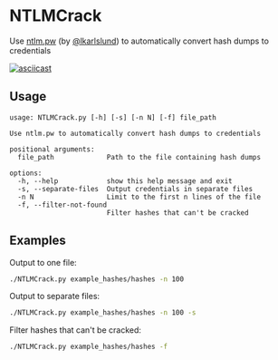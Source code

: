 # NTLMCrack
Use [ntlm.pw](https://ntlm.pw) (by [@lkarlslund](https://github.com/lkarlslund/)) to automatically convert hash dumps to credentials

[![asciicast](https://asciinema.org/a/ZXIpK3LfqdH3LAuOxRKvYQfTw.svg)](https://asciinema.org/a/ZXIpK3LfqdH3LAuOxRKvYQfTw)

## Usage

```
usage: NTLMCrack.py [-h] [-s] [-n N] [-f] file_path

Use ntlm.pw to automatically convert hash dumps to credentials

positional arguments:
  file_path             Path to the file containing hash dumps

options:
  -h, --help            show this help message and exit
  -s, --separate-files  Output credentials in separate files
  -n N                  Limit to the first n lines of the file
  -f, --filter-not-found
                        Filter hashes that can't be cracked
```

## Examples

Output to one file:
```bash
./NTLMCrack.py example_hashes/hashes -n 100
```

Output to separate files:
```bash
./NTLMCrack.py example_hashes/hashes -n 100 -s
```

Filter hashes that can't be cracked:
```bash
./NTLMCrack.py example_hashes/hashes -f
```
